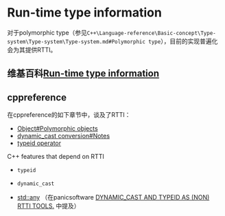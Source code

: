 # Run-time type information

对于polymorphic type（参见`C++\Language-reference\Basic-concept\Type-system\Type-system\Type-system.md#Polymorphic type`），目前的实现普遍化会为其提供RTTI。

## 维基百科[Run-time type information](https://en.wikipedia.org/wiki/Run-time_type_information)



## cppreference 

在cppreference的如下章节中，谈及了RTTI：

- [Object#Polymorphic objects](https://en.cppreference.com/w/cpp/language/object#Polymorphic_objects)
- [dynamic_cast conversion#Notes](https://en.cppreference.com/w/cpp/language/dynamic_cast#Notes)
- [typeid operator](https://en.cppreference.com/w/cpp/language/typeid)



C++ features that depend on RTTI

- `typeid` 

- `dynamic_cast`
- [std::any](https://en.cppreference.com/w/cpp/utility/any) （在panicsoftware [DYNAMIC_CAST AND TYPEID AS (NON) RTTI TOOLS.](https://blog.panicsoftware.com/dynamic_cast-and-typeid-as-non-rtti-tools/) 中提及）

